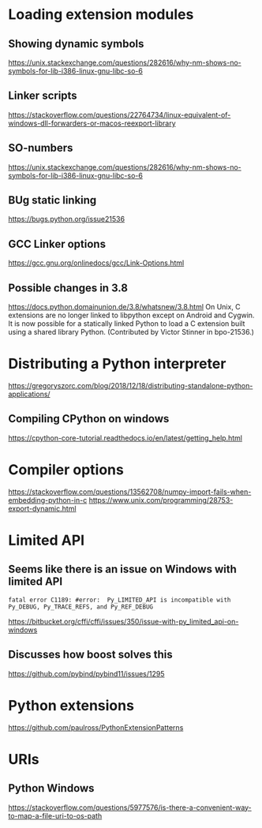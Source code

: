 # Loading extension modules

## Showing dynamic symbols
https://unix.stackexchange.com/questions/282616/why-nm-shows-no-symbols-for-lib-i386-linux-gnu-libc-so-6

## Linker scripts
https://stackoverflow.com/questions/22764734/linux-equivalent-of-windows-dll-forwarders-or-macos-reexport-library

## SO-numbers
https://unix.stackexchange.com/questions/282616/why-nm-shows-no-symbols-for-lib-i386-linux-gnu-libc-so-6

## BUg static linking
https://bugs.python.org/issue21536

## GCC Linker options
https://gcc.gnu.org/onlinedocs/gcc/Link-Options.html

## Possible changes in 3.8
https://docs.python.domainunion.de/3.8/whatsnew/3.8.html
On Unix, C extensions are no longer linked to libpython except on Android and Cygwin.
It is now possible for a statically linked Python to load a C extension built using a shared library Python.
 (Contributed by Victor Stinner in bpo-21536.)

# Distributing a Python interpreter
https://gregoryszorc.com/blog/2018/12/18/distributing-standalone-python-applications/

## Compiling CPython on windows
https://cpython-core-tutorial.readthedocs.io/en/latest/getting_help.html

# Compiler options
https://stackoverflow.com/questions/13562708/numpy-import-fails-when-embedding-python-in-c
https://www.unix.com/programming/28753-export-dynamic.html

 


# Limited API

## Seems like there is an issue on Windows with limited API
```
fatal error C1189: #error:  Py_LIMITED_API is incompatible with Py_DEBUG, Py_TRACE_REFS, and Py_REF_DEBUG
```
https://bitbucket.org/cffi/cffi/issues/350/issue-with-py_limited_api-on-windows


## Discusses how boost solves this
https://github.com/pybind/pybind11/issues/1295

# Python extensions
https://github.com/paulross/PythonExtensionPatterns



# URIs
## Python Windows
https://stackoverflow.com/questions/5977576/is-there-a-convenient-way-to-map-a-file-uri-to-os-path